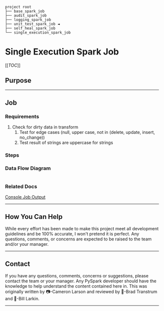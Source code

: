 ```shell
project root
├── base_spark_job
├── audit_spark_job
├── logging_spark_job
├── unit_test_spark_job ◄
├── self_heal_spark_job
└── single_execution_spark_job
```

# Single Execution Spark Job

[[_TOC_]]

## Purpose

---

## Job

### Requirements

1. Check for dirty data in transform
    1. Test for edge cases (null, upper case, not in (delete, update, insert, no_change))
    2. Test result of strings are uppercase for strings

### Steps

### Data Flow Diagram

```shell
```

### Related Docs

[Console Job Output](CONSOLE.md)

---

## How You Can Help

While every effort has been made to make this project meet all development guidelines and be 100% accurate, I won't
pretend it is perfect. Any questions, comments, or concerns are expected to be raised to the team and/or your manager.

---

## Contact

If you have any questions, comments, concerns or suggestions, please contact the team or your manager. Any PySpark
developer should have the knowledge to help understand the content contained here in. This was originally written
by 📷-Cameron Larson and reviewed by 🍞-Brad Transtrum and 🧢-Bill Larkin.

---
